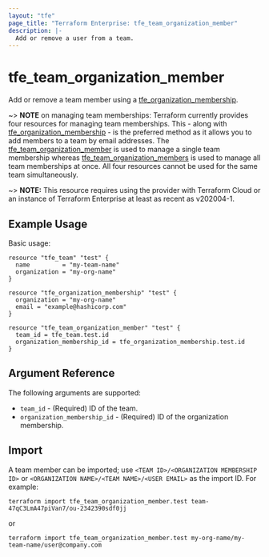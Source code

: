 ```yaml
---
layout: "tfe"
page_title: "Terraform Enterprise: tfe_team_organization_member"
description: |-
  Add or remove a user from a team.
---
```


# tfe_team_organization_member

Add or remove a team member using a
[tfe_organization_membership](organization_membership.html).

~> **NOTE** on managing team memberships: Terraform currently provides four
resources for managing team memberships. This - along with [tfe_organization_membership](organization_membership.html) - is the preferred method as it
allows you to add members to a team by email addresses. The [tfe_team_organization_member](team_organization_member.html) is used to manage a single team membership whereas [tfe_team_organization_members](team_organization_members.html) is used to manage all team memberships at once. All four resources cannot be used for the same team simultaneously.

~> **NOTE:** This resource requires using the provider with Terraform Cloud or
an instance of Terraform Enterprise at least as recent as v202004-1.

## Example Usage

Basic usage:

```hcl
resource "tfe_team" "test" {
  name         = "my-team-name"
  organization = "my-org-name"
}

resource "tfe_organization_membership" "test" {
  organization = "my-org-name"
  email = "example@hashicorp.com"
}

resource "tfe_team_organization_member" "test" {
  team_id = tfe_team.test.id
  organization_membership_id = tfe_organization_membership.test.id
}
```

## Argument Reference

The following arguments are supported:

* `team_id` - (Required) ID of the team.
* `organization_membership_id` - (Required) ID of the organization membership.

## Import

A team member can be imported; use `<TEAM ID>/<ORGANIZATION MEMBERSHIP ID>` or `<ORGANIZATION NAME>/<TEAM NAME>/<USER EMAIL>`
as the import ID. For example:

```shell
terraform import tfe_team_organization_member.test team-47qC3LmA47piVan7/ou-2342390sdf0jj
```
or
```shell
terraform import tfe_team_organization_member.test my-org-name/my-team-name/user@company.com
```